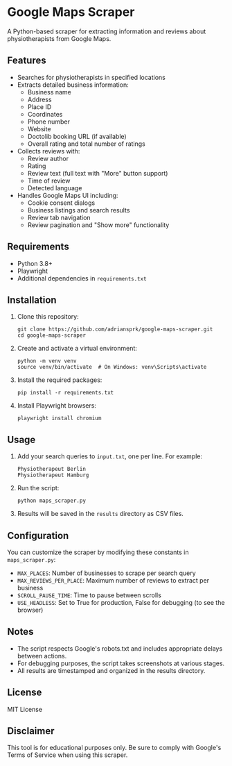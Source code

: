 # Google Maps Scraper

A Python-based scraper for extracting information and reviews about physiotherapists from Google Maps.

## Features

- Searches for physiotherapists in specified locations
- Extracts detailed business information:
  - Business name
  - Address
  - Place ID
  - Coordinates
  - Phone number
  - Website
  - Doctolib booking URL (if available)
  - Overall rating and total number of ratings
- Collects reviews with:
  - Review author
  - Rating
  - Review text (full text with "More" button support)
  - Time of review
  - Detected language
- Handles Google Maps UI including:
  - Cookie consent dialogs
  - Business listings and search results
  - Review tab navigation
  - Review pagination and "Show more" functionality

## Requirements

- Python 3.8+
- Playwright
- Additional dependencies in `requirements.txt`

## Installation

1. Clone this repository:
   ```
   git clone https://github.com/adriansprk/google-maps-scraper.git
   cd google-maps-scraper
   ```

2. Create and activate a virtual environment:
   ```
   python -m venv venv
   source venv/bin/activate  # On Windows: venv\Scripts\activate
   ```

3. Install the required packages:
   ```
   pip install -r requirements.txt
   ```

4. Install Playwright browsers:
   ```
   playwright install chromium
   ```

## Usage

1. Add your search queries to `input.txt`, one per line. For example:
   ```
   Physiotherapeut Berlin
   Physiotherapeut Hamburg
   ```

2. Run the script:
   ```
   python maps_scraper.py
   ```

3. Results will be saved in the `results` directory as CSV files.

## Configuration

You can customize the scraper by modifying these constants in `maps_scraper.py`:

- `MAX_PLACES`: Number of businesses to scrape per search query
- `MAX_REVIEWS_PER_PLACE`: Maximum number of reviews to extract per business
- `SCROLL_PAUSE_TIME`: Time to pause between scrolls
- `USE_HEADLESS`: Set to True for production, False for debugging (to see the browser)

## Notes

- The script respects Google's robots.txt and includes appropriate delays between actions.
- For debugging purposes, the script takes screenshots at various stages.
- All results are timestamped and organized in the results directory.

## License

MIT License

## Disclaimer

This tool is for educational purposes only. Be sure to comply with Google's Terms of Service when using this scraper. 